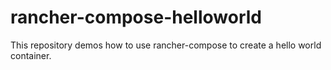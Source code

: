 # rancher-compose-helloworld
This repository demos how to use rancher-compose to create a hello world container.

